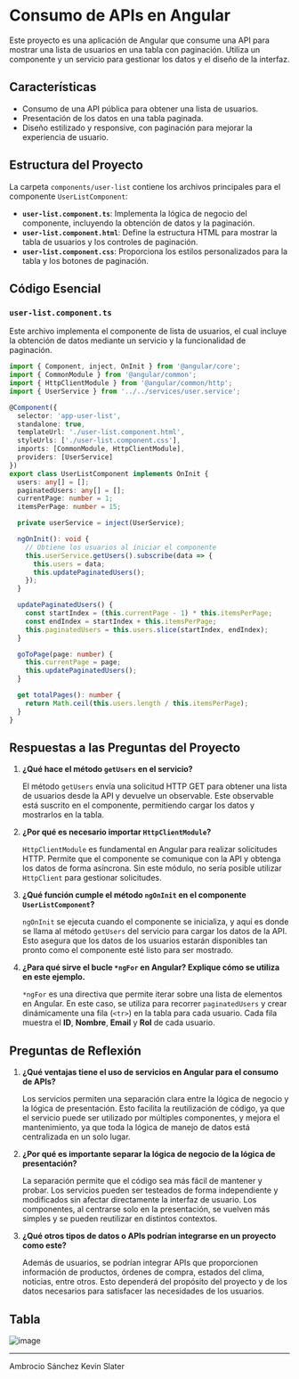 # Consumo de APIs en Angular

Este proyecto es una aplicación de Angular que consume una API para mostrar una lista de usuarios en una tabla con paginación. Utiliza un componente y un servicio para gestionar los datos y el diseño de la interfaz.

## Características

- Consumo de una API pública para obtener una lista de usuarios.
- Presentación de los datos en una tabla paginada.
- Diseño estilizado y responsive, con paginación para mejorar la experiencia de usuario.

## Estructura del Proyecto

La carpeta `components/user-list` contiene los archivos principales para el componente `UserListComponent`:

- **`user-list.component.ts`**: Implementa la lógica de negocio del componente, incluyendo la obtención de datos y la paginación.
- **`user-list.component.html`**: Define la estructura HTML para mostrar la tabla de usuarios y los controles de paginación.
- **`user-list.component.css`**: Proporciona los estilos personalizados para la tabla y los botones de paginación.

## Código Esencial

### `user-list.component.ts`

Este archivo implementa el componente de lista de usuarios, el cual incluye la obtención de datos mediante un servicio y la funcionalidad de paginación.

```typescript
import { Component, inject, OnInit } from '@angular/core';
import { CommonModule } from '@angular/common';
import { HttpClientModule } from '@angular/common/http';
import { UserService } from '../../services/user.service';

@Component({
  selector: 'app-user-list',
  standalone: true,
  templateUrl: './user-list.component.html',
  styleUrls: ['./user-list.component.css'],
  imports: [CommonModule, HttpClientModule],
  providers: [UserService]
})
export class UserListComponent implements OnInit {
  users: any[] = [];
  paginatedUsers: any[] = [];
  currentPage: number = 1;
  itemsPerPage: number = 15;

  private userService = inject(UserService);

  ngOnInit(): void {
    // Obtiene los usuarios al iniciar el componente
    this.userService.getUsers().subscribe(data => {
      this.users = data;
      this.updatePaginatedUsers();
    });
  }

  updatePaginatedUsers() {
    const startIndex = (this.currentPage - 1) * this.itemsPerPage;
    const endIndex = startIndex + this.itemsPerPage;
    this.paginatedUsers = this.users.slice(startIndex, endIndex);
  }

  goToPage(page: number) {
    this.currentPage = page;
    this.updatePaginatedUsers();
  }

  get totalPages(): number {
    return Math.ceil(this.users.length / this.itemsPerPage);
  }
}
```

## Respuestas a las Preguntas del Proyecto

1. **¿Qué hace el método `getUsers` en el servicio?**

   El método `getUsers` envía una solicitud HTTP GET para obtener una lista de usuarios desde la API y devuelve un observable. Este observable está suscrito en el componente, permitiendo cargar los datos y mostrarlos en la tabla.

2. **¿Por qué es necesario importar `HttpClientModule`?**

   `HttpClientModule` es fundamental en Angular para realizar solicitudes HTTP. Permite que el componente se comunique con la API y obtenga los datos de forma asíncrona. Sin este módulo, no sería posible utilizar `HttpClient` para gestionar solicitudes.

3. **¿Qué función cumple el método `ngOnInit` en el componente `UserListComponent`?**

   `ngOnInit` se ejecuta cuando el componente se inicializa, y aquí es donde se llama al método `getUsers` del servicio para cargar los datos de la API. Esto asegura que los datos de los usuarios estarán disponibles tan pronto como el componente esté listo para ser mostrado.

4. **¿Para qué sirve el bucle `*ngFor` en Angular? Explique cómo se utiliza en este ejemplo.**

   `*ngFor` es una directiva que permite iterar sobre una lista de elementos en Angular. En este caso, se utiliza para recorrer `paginatedUsers` y crear dinámicamente una fila (`<tr>`) en la tabla para cada usuario. Cada fila muestra el **ID**, **Nombre**, **Email** y **Rol** de cada usuario.

## Preguntas de Reflexión

1. **¿Qué ventajas tiene el uso de servicios en Angular para el consumo de APIs?**

   Los servicios permiten una separación clara entre la lógica de negocio y la lógica de presentación. Esto facilita la reutilización de código, ya que el servicio puede ser utilizado por múltiples componentes, y mejora el mantenimiento, ya que toda la lógica de manejo de datos está centralizada en un solo lugar.

2. **¿Por qué es importante separar la lógica de negocio de la lógica de presentación?**

   La separación permite que el código sea más fácil de mantener y probar. Los servicios pueden ser testeados de forma independiente y modificados sin afectar directamente la interfaz de usuario. Los componentes, al centrarse solo en la presentación, se vuelven más simples y se pueden reutilizar en distintos contextos.

3. **¿Qué otros tipos de datos o APIs podrían integrarse en un proyecto como este?**

   Además de usuarios, se podrían integrar APIs que proporcionen información de productos, órdenes de compra, estados del clima, noticias, entre otros. Esto dependerá del propósito del proyecto y de los datos necesarios para satisfacer las necesidades de los usuarios.


## Tabla
![image](https://github.com/user-attachments/assets/19a679fc-e4bd-4f76-9667-889b694118c1)

------------

Ambrocio Sánchez Kevin Slater


